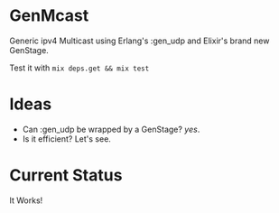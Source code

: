 # GenMcast

Generic ipv4 Multicast using Erlang's :gen_udp and Elixir's brand new GenStage.

Test it with `mix deps.get && mix test`

# Ideas

* Can :gen_udp be wrapped by a GenStage? *yes*.
* Is it efficient? Let's see.

# Current Status

It Works!
